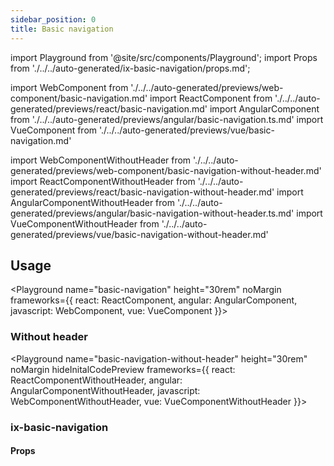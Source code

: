 ```yaml
---
sidebar_position: 0
title: Basic navigation
---
```

import Playground from '@site/src/components/Playground';
import Props from './../../auto-generated/ix-basic-navigation/props.md';

import WebComponent from './../../auto-generated/previews/web-component/basic-navigation.md'
import ReactComponent from './../../auto-generated/previews/react/basic-navigation.md'
import AngularComponent from './../../auto-generated/previews/angular/basic-navigation.ts.md'
import VueComponent from './../../auto-generated/previews/vue/basic-navigation.md'

import WebComponentWithoutHeader from './../../auto-generated/previews/web-component/basic-navigation-without-header.md'
import ReactComponentWithoutHeader from './../../auto-generated/previews/react/basic-navigation-without-header.md'
import AngularComponentWithoutHeader from './../../auto-generated/previews/angular/basic-navigation-without-header.ts.md'
import VueComponentWithoutHeader from './../../auto-generated/previews/vue/basic-navigation-without-header.md'

## Usage

<Playground
name="basic-navigation" height="30rem" noMargin
frameworks={{
  react: ReactComponent,
  angular: AngularComponent,
  javascript: WebComponent,
  vue: VueComponent
}}></Playground>

### Without header

<Playground
name="basic-navigation-without-header" height="30rem" noMargin
hideInitalCodePreview
frameworks={{
  react: ReactComponentWithoutHeader,
  angular: AngularComponentWithoutHeader,
  javascript: WebComponentWithoutHeader,
  vue: VueComponentWithoutHeader
}}></Playground>

### ix-basic-navigation

#### Props

<Props />
